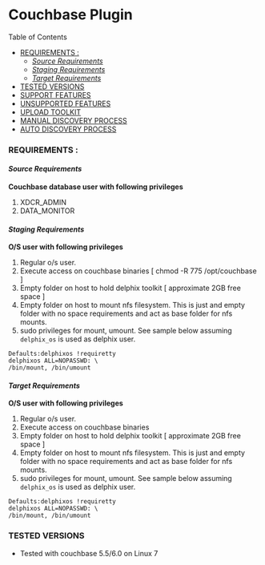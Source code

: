 # Couchbase Plugin
Table of Contents
* [REQUIREMENTS :](#requirements-)
   * [<em>Source Requirements</em>](#source-requirements)
   * [<em>Staging Requirements</em>](#staging-requirements)
   * [<em>Target Requirements</em>](#target-requirements)
* [TESTED VERSIONS](#tested-versions)
* [SUPPORT FEATURES](#support-features)
* [UNSUPPORTED FEATURES](#unsupported-features)
* [UPLOAD TOOLKIT](#upload-toolkit)
* [MANUAL DISCOVERY PROCESS](#manual-discovery-process)
* [AUTO DISCOVERY PROCESS](#auto-discovery-process)

### REQUIREMENTS :

#### _Source Requirements_

**Couchbase database user with following privileges**
1. XDCR_ADMIN
2. DATA_MONITOR


#### _Staging Requirements_

**O/S user with following privileges**
1. Regular o/s user.
2. Execute access on couchbase binaries [ chmod -R 775 /opt/couchbase ]
3. Empty folder on host to hold delphix toolkit  [ approximate 2GB free space ]
4. Empty folder on host to mount nfs filesystem. This is just and empty folder with no space requirements and act as base folder for nfs mounts.
5. sudo privileges for mount, umount. See sample below assuming `delphix_os` is used as delphix user.

```shell
Defaults:delphixos !requiretty
delphixos ALL=NOPASSWD: \ 
/bin/mount, /bin/umount
```

#### _Target Requirements_

**O/S user with following privileges**
1. Regular o/s user.
2. Execute access on couchbase binaries
3. Empty folder on host to hold delphix toolkit  [ approximate 2GB free space ]
4. Empty folder on host to mount nfs filesystem. This is just and empty folder with no space requirements and act as base folder for nfs mounts.
5. sudo privileges for mount, umount. See sample below assuming `delphix_os` is used as delphix user.

```shell
Defaults:delphixos !requiretty
delphixos ALL=NOPASSWD: \ 
/bin/mount, /bin/umount
```

### TESTED VERSIONS
- Tested with couchbase 5.5/6.0 on Linux 7


